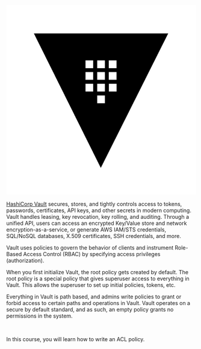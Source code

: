 ![HashiCorp Vault](Vault_Icon_FullColor.png)

[HashiCorp Vault](https://www.vaultproject.io) secures, stores, and tightly controls access to tokens, passwords, certificates, API keys, and other secrets in modern computing. Vault handles leasing, key revocation, key rolling, and auditing. Through a unified API, users can access an encrypted Key/Value store and network encryption-as-a-service, or generate AWS IAM/STS credentials, SQL/NoSQL databases, X.509 certificates, SSH credentials, and more.

Vault uses policies to govern the behavior of clients and instrument Role-Based Access Control (RBAC) by specifying access privileges (authorization).

When you first initialize Vault, the root policy gets created by default. The root policy is a special policy that gives superuser access to everything in Vault. This allows the superuser to set up initial policies, tokens, etc.

Everything in Vault is path based, and admins write policies to grant or forbid access to certain paths and operations in Vault. Vault operates on a secure by default standard, and as such, an empty policy grants no permissions in the system.

<br>

In this course, you will learn how to write an ACL policy.
